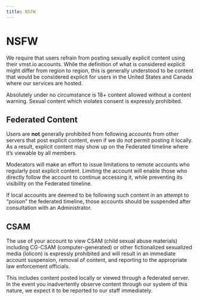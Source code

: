 ```yaml
---
title: NSFW
---
```


# NSFW

We require that users refrain from posting sexually explicit content using their vmst.io accounts.
While the definition of what is considered explicit might differ from region to region, this is generally understood to be content that would be considered explicit for users in the United States and Canada where our services are hosted.

Absolutely under no circumstance is 18+ content allowed without a content warning.
Sexual content which violates consent is expressly prohibited.

## Federated Content

Users are **not** generally prohibited from following accounts from other servers that post explicit content, even if we do not permit posting it locally.
As a result, explicit content may show up on the Federated timeline where it’s viewable by all members.

Moderators will make an effort to issue limitations to remote accounts who regularly post explicit content.
Limiting the account will enable those who directly follow the account to continue accessing it, while preventing its visibility on the Federated timeline.

If local accounts are deemed to be following such content in an attempt to “poison” the federated timeline, those accounts should be suspended after consultation with an Administrator.

## CSAM

The use of your account to view CSAM (child sexual abuse materials) including CG-CSAM (computer-generated) or other fictionalized sexualized media (lolicon) is expressly prohibited and will result in an immediate account suspension, removal of content, and reporting to the appropriate law enforcement officials.

This includes content posted locally or viewed through a federated server. In the event you inadvertently observe content through our system of this nature, we expect it to be reported to our staff immediately.
